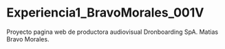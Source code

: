 # Experiencia1_BravoMorales_001V
Proyecto pagina web de productora audiovisual Dronboarding SpA. Matias Bravo Morales.
